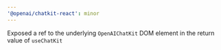 ```yaml
---
'@openai/chatkit-react': minor
---
```


Exposed a ref to the underlying `OpenAIChatKit` DOM element in the return value of `useChatKit`
